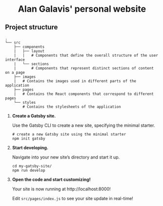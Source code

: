<h1 align="center">
  Alan Galavis' personal website
</h1>

## Project structure

```
.
└── src
    ├── components
    |   ├── layout
    |   |   # Components that define the overall structure of the user interface
    |   └── sections
    |       # Components that represent distinct sections of content on a page
    ├── images
    |   # Contains the images used in different parts of the application
    ├── pages
    |   # Contains the React components that correspond to different pages
    └── styles
        # Contains the stylesheets of the application
```



1.  **Create a Gatsby site.**

    Use the Gatsby CLI to create a new site, specifying the minimal starter.

    ```shell
    # create a new Gatsby site using the minimal starter
    npm init gatsby
    ```

2.  **Start developing.**

    Navigate into your new site’s directory and start it up.

    ```shell
    cd my-gatsby-site/
    npm run develop
    ```

3.  **Open the code and start customizing!**

    Your site is now running at http://localhost:8000!

    Edit `src/pages/index.js` to see your site update in real-time!
